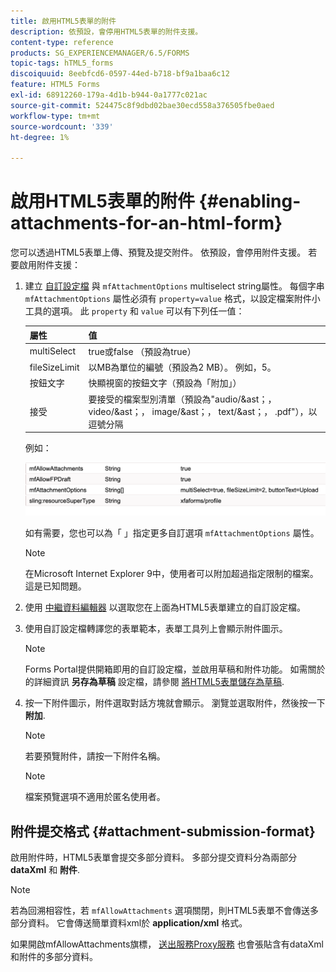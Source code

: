 ```yaml
---
title: 啟用HTML5表單的附件
description: 依預設，會停用HTML5表單的附件支援。
content-type: reference
products: SG_EXPERIENCEMANAGER/6.5/FORMS
topic-tags: hTML5_forms
discoiquuid: 8eebfcd6-0597-44ed-b718-bf9a1baa6c12
feature: HTML5 Forms
exl-id: 68912260-179a-4d1b-b944-0a1777c021ac
source-git-commit: 524475c8f9dbd02bae30ecd558a376505fbe0aed
workflow-type: tm+mt
source-wordcount: '339'
ht-degree: 1%

---
```


# 啟用HTML5表單的附件 {#enabling-attachments-for-an-html-form}

您可以透過HTML5表單上傳、預覽及提交附件。 依預設，會停用附件支援。 若要啟用附件支援：

1. 建立 [自訂設定檔](/help/forms/using/custom-profile.md) 與 `mfAttachmentOptions` multiselect string屬性。 每個字串 `mfAttachmentOptions` 屬性必須有 `property=value` 格式，以設定檔案附件小工具的選項。 此 `property` 和 `value` 可以有下列任一值：

   | 屬性 | 值 |
   |--- |---|
   | multiSelect | true或false （預設為true） |
   | fileSizeLimit | 以MB為單位的編號（預設為2 MB）。 例如，5。 |
   | 按鈕文字 | 快顯視窗的按鈕文字（預設為「附加」） |
   | 接受 | 要接受的檔案型別清單（預設為&quot;audio/&amp;ast；， video/&amp;ast；， image/&amp;ast；， text/&amp;ast；， .pdf&quot;），以逗號分隔 |

   例如：

   ![設定選項](assets/mfAttachmentOptions.png)

   如有需要，您也可以為「 」指定更多自訂選項 `mfAttachmentOptions` 屬性。

   >[!NOTE]
   >
   >在Microsoft Internet Explorer 9中，使用者可以附加超過指定限制的檔案。 這是已知問題。

1. 使用 [中繼資料編輯器](/help/forms/using/manage-form-metadata.md) 以選取您在上面為HTML5表單建立的自訂設定檔。
1. 使用自訂設定檔轉譯您的表單範本，表單工具列上會顯示附件圖示。

   >[!NOTE]
   >
   >Forms Portal提供開箱即用的自訂設定檔，並啟用草稿和附件功能。 如需關於的詳細資訊 **另存為草稿** 設定檔，請參閱 [將HTML5表單儲存為草稿](/help/forms/using/saving-html5-form-draft.md).

1. 按一下附件圖示，附件選取對話方塊就會顯示。 瀏覽並選取附件，然後按一下 **附加**.

   >[!NOTE]
   >
   >若要預覽附件，請按一下附件名稱。

   >[!NOTE]
   >
   >檔案預覽選項不適用於匿名使用者。

## 附件提交格式 {#attachment-submission-format}

啟用附件時，HTML5表單會提交多部分資料。 多部分提交資料分為兩部分 **dataXml** 和 **附件**.

>[!NOTE]
>
>若為回溯相容性，若 `mfAllowAttachments` 選項關閉，則HTML5表單不會傳送多部分資料。 它會傳送簡單資料xml於 **application/xml** 格式。

如果開啟mfAllowAttachments旗標， [送出服務Proxy服務](/help/forms/using/service-proxy.md) 也會張貼含有dataXml和附件的多部分資料。
